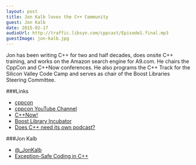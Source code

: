 ```yaml
---
layout: post
title: Jon Kalb loves the C++ Community
guest: Jon Kalb
date: 2015-02-17
audioUrl: http://traffic.libsyn.com/cppcast/Episode1.final.mp3
guestImage: jon-kalb.jpg
---
```


Jon has been writing C++ for two and half decades, does onsite C++ training, and works on the Amazon search engine for A9.com. He chairs the CppCon and C++Now conferences. He also programs the C++ Track for the Silicon Valley Code Camp and serves as chair of the Boost Libraries Steering Committee.

###Links

 - [cppcon](http://cppcon.org/)
 - [cppcon YouTube Channel](https://www.youtube.com/CppCon)
 - [C++Now!](http://cppnow.org/)
 - [Boost Library Incubator](http://rrsd.com/blincubator.com/)
 - [Does C++ need its own podcast?](http://robwirving.com/2015/01/31/c-need-podcast/)

###Jon Kalb

 - [@_JonKalb](https://twitter.com/_JonKalb)
 - [Exception-Safe Coding in C++](http://exceptionsafecode.com/)

